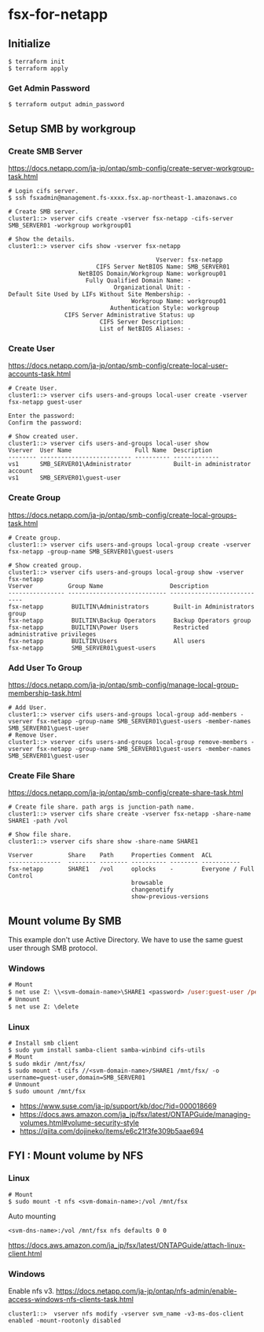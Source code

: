 # fsx-for-netapp

## Initialize
```shell
$ terraform init
$ terraform apply
```

### Get Admin Password
```shell
$ terraform output admin_password
```

## Setup SMB by workgroup

### Create SMB Server
https://docs.netapp.com/ja-jp/ontap/smb-config/create-server-workgroup-task.html
```shell
# Login cifs server.
$ ssh fsxadmin@management.fs-xxxx.fsx.ap-northeast-1.amazonaws.co

# Create SMB server.
cluster1::> vserver cifs create -vserver fsx-netapp -cifs-server SMB_SERVER01 -workgroup workgroup01

# Show the details.
cluster1::> vserver cifs show -vserver fsx-netapp

                                          Vserver: fsx-netapp
                         CIFS Server NetBIOS Name: SMB_SERVER01
                    NetBIOS Domain/Workgroup Name: workgroup01
                      Fully Qualified Domain Name: -
                              Organizational Unit: -
Default Site Used by LIFs Without Site Membership: -
                                   Workgroup Name: workgroup01
                             Authentication Style: workgroup
                CIFS Server Administrative Status: up
                          CIFS Server Description:
                          List of NetBIOS Aliases: -
```

### Create User
https://docs.netapp.com/ja-jp/ontap/smb-config/create-local-user-accounts-task.html
```shell
# Create User.
cluster1::> vserver cifs users-and-groups local-user create -vserver fsx-netapp guest-user

Enter the password:
Confirm the password:

# Show created user.
cluster1::> vserver cifs users-and-groups local-user show
Vserver  User Name                  Full Name  Description
-------- -------------------------- ---------- -------------
vs1      SMB_SERVER01\Administrator            Built-in administrator account
vs1      SMB_SERVER01\guest-user            
```

### Create Group
https://docs.netapp.com/ja-jp/ontap/smb-config/create-local-groups-task.html
```shell
# Create group.
cluster1::> vserver cifs users-and-groups local-group create -vserver fsx-netapp -group-name SMB_SERVER01\guest-users

# Show created group.
cluster1::> vserver cifs users-and-groups local-group show -vserver fsx-netapp
Vserver          Group Name                   Description
---------------- ---------------------------- ----------------------------
fsx-netapp        BUILTIN\Administrators       Built-in Administrators group
fsx-netapp        BUILTIN\Backup Operators     Backup Operators group
fsx-netapp        BUILTIN\Power Users          Restricted administrative privileges
fsx-netapp        BUILTIN\Users                All users
fsx-netapp        SMB_SERVER01\guest-users
```      

### Add User To Group
https://docs.netapp.com/ja-jp/ontap/smb-config/manage-local-group-membership-task.html
```shell
# Add User.
cluster1::> vserver cifs users-and-groups local-group add-members -vserver fsx-netapp -group-name SMB_SERVER01\guest-users -member-names SMB_SERVER01\guest-user
# Remove User.
cluster1::> vserver cifs users-and-groups local-group remove-members -vserver fsx-netapp -group-name SMB_SERVER01\guest-users -member-names SMB_SERVER01\guest-user
```

### Create File Share
https://docs.netapp.com/ja-jp/ontap/smb-config/create-share-task.html
```shell
# Create file share. path args is junction-path name.
cluster1::> vserver cifs share create -vserver fsx-netapp -share-name SHARE1 -path /vol

# Show file share.
cluster1::> vserver cifs share show -share-name SHARE1

Vserver          Share    Path     Properties Comment  ACL
---------------  -------- -------- ---------- -------- -----------
fsx-netapp       SHARE1   /vol     oplocks    -        Everyone / Full Control
                                   browsable
                                   changenotify
                                   show-previous-versions

```
## Mount volume By SMB
This example don't use Active Directory.
We have to use the same guest user through SMB protocol.

### Windows
```ps
# Mount
$ net use Z: \\<svm-domain-name>\SHARE1 <password> /user:guest-user /persistent:YES
# Unmount
$ net use Z: \delete
```

### Linux
```shell
# Install smb client
$ sudo yum install samba-client samba-winbind cifs-utils
# Mount
$ sudo mkdir /mnt/fsx/
$ sudo mount -t cifs //<svm-domain-name>/SHARE1 /mnt/fsx/ -o username=guest-user,domain=SMB_SERVER01
# Unmount
$ sudo umount /mnt/fsx
```

- https://www.suse.com/ja-jp/support/kb/doc/?id=000018669
- https://docs.aws.amazon.com/ja_jp/fsx/latest/ONTAPGuide/managing-volumes.html#volume-security-style
- https://qiita.com/dojineko/items/e6c21f3fe309b5aae694

## FYI : Mount volume by NFS

### Linux
```shell
# Mount
$ sudo mount -t nfs <svm-domain-name>:/vol /mnt/fsx
```

Auto mounting
```/etc/fstab
<svm-dns-name>:/vol /mnt/fsx nfs defaults 0 0
```
https://docs.aws.amazon.com/ja_jp/fsx/latest/ONTAPGuide/attach-linux-client.html

### Windows
Enable nfs v3.
https://docs.netapp.com/ja-jp/ontap/nfs-admin/enable-access-windows-nfs-clients-task.html

```shell
cluster1::>  vserver nfs modify -vserver svm_name -v3-ms-dos-client enabled -mount-rootonly disabled
```
